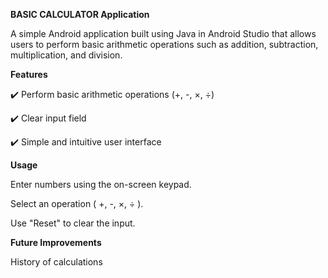 **BASIC CALCULATOR Application**

A simple Android application built using Java in Android Studio that allows users to perform basic arithmetic operations such as addition, subtraction, multiplication, and division.

**Features**

✔️ Perform basic arithmetic operations (+, -, ×, ÷)

✔️ Clear input field

✔️ Simple and intuitive user interface

**Usage**

Enter numbers using the on-screen keypad.

Select an operation ( +, -, ×, ÷ ).

Use "Reset" to clear the input.

**Future Improvements**

History of calculations

